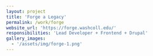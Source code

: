 ```yaml
---
layout: project
title: 'Forge a Legacy'
permalink: /work/forge
website_url: 'https://forge.washcoll.edu/'
responsibilities: 'Lead Developer + Frontend + Drupal'
gallery_images: 
  - '/assets/img/forge-1.png'
---
```

